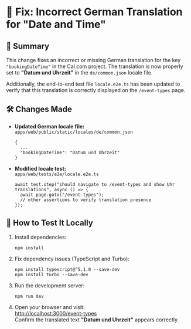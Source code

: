 <!DOCTYPE html>
<html lang="en">
<head>
  <meta charset="UTF-8" />
  <meta name="viewport" content="width=device-width, initial-scale=1" />
  <title>Fix: Incorrect German Translation for "Date and Time"</title>
</head>
<body>
  <h1>🔧 Fix: Incorrect German Translation for "Date and Time"</h1>

  <h2>📝 Summary</h2>
  <p>This change fixes an incorrect or missing German translation for the key <code>"bookingDateTime"</code> in the Cal.com project. The translation is now properly set to <strong>"Datum und Uhrzeit"</strong> in the <code>de/common.json</code> locale file.</p>
  <p>Additionally, the end-to-end test file <code>locale.e2e.ts</code> has been updated to verify that this translation is correctly displayed on the <code>/event-types</code> page.</p>

  <h2>🛠️ Changes Made</h2>
  <ul>
    <li><strong>Updated German locale file:</strong><br />
      <code>apps/web/public/static/locales/de/common.json</code>
      <pre><code>{
  ...
  "bookingDateTime": "Datum und Uhrzeit"
}</code></pre>
    </li>
    <li><strong>Modified locale test:</strong><br />
      <code>apps/web/tests/e2e/locale.e2e.ts</code>
      <pre><code>await test.step("should navigate to /event-types and show Uhr translations", async () => {
  await page.goto("/event-types");
  // other assertions to verify translation presence
});</code></pre>
    </li>
  </ul>

  <h2>🧪 How to Test It Locally</h2>
  <ol>
    <li>Install dependencies:
      <pre><code>npm install</code></pre>
    </li>
    <li>Fix dependency issues (TypeScript and Turbo):
      <pre><code>npm install typescript@^5.1.0 --save-dev
npm install turbo --save-dev</code></pre>
    </li>
    <li>Run the development server:
      <pre><code>npm run dev</code></pre>
    </li>
    <li>Open your browser and visit:<br />
      <a href="http://localhost:3000/event-types" target="_blank" rel="noopener noreferrer">http://localhost:3000/event-types</a><br />
      Confirm the translated text <strong>"Datum und Uhrzeit"</strong> appears correctly.
    </li>
  </ol>
</body>
</html>
